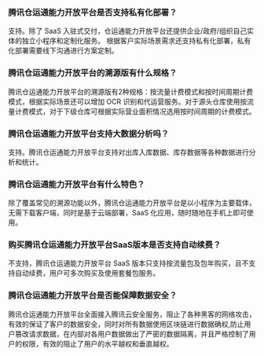 ### 腾讯仓运通能力开放平台是否支持私有化部署？
支持。除了 SaaS 入驻式交付，仓运通能力开放平台还提供企业/政府/组织自己实体的独立小程序和定制化服务。 根据客户实际场景需求还支持私有化部署，私有化部署需要线下沟通进行方案定制。

### 腾讯仓运通能力开放平台的溯源版有什么规格？
腾讯仓运通能力开放平台的溯源版有2种规格：按流量计费模式和按时间周期计费模式，根据实际场景还可以增加 OCR 识别和代运营服务。对于源头仓库使用按流量计费模式，对于下级仓库可根据实际营业面积情况选用按时间周期的计费模式。

### 腾讯仓运通能力开放平台支持大数据分析吗？
支持。腾讯仓运通能力开放平台支持对出库入库数据、库存数据等各种数据进行分析和统计。

### 腾讯仓运通能力开放平台有什么特色？
除了覆盖常见的溯源功能以外，腾讯仓运通能力开放平台是以小程序为主要载体，无需下载客户端，同时是基于云端部署，SaaS 化应用，随时随地在手机上即可使用。

### 购买腾讯仓运通能力开放平台SaaS版本是否支持自动续费？
不支持，腾讯仓运通能力开放平台 SaaS 版本只支持按流量包及包年购买，且不支持自动续费，用户可多次购买及使用套餐包服务。

### 腾讯仓运通能力开放平台是否能保障数据安全？
腾讯仓运通能力开放平台全面接入腾讯云安全服务，阻止了各种黑客的网络攻击，有效的保证了客户的数据安全，同时对所有数据使用区块链进行数据确权,防止用户篡改请求数据，在内部对各用户数据做出了严密的数据隔离，并且严格控制了用户的权限，有效的阻止了用户的水平越权和垂直越权。
